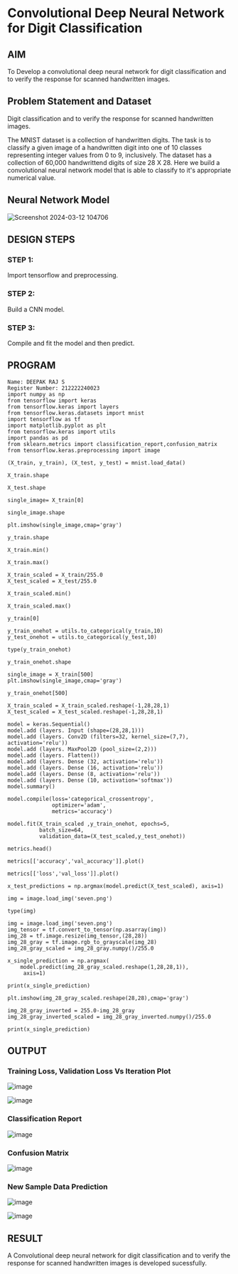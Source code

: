 # Convolutional Deep Neural Network for Digit Classification

## AIM

To Develop a convolutional deep neural network for digit classification and to verify the response for scanned handwritten images.

## Problem Statement and Dataset
Digit classification and to verify the response for scanned handwritten images.

The MNIST dataset is a collection of handwritten digits. The task is to classify a given image of a handwritten digit into one of 10 classes representing integer values from 0 to 9, inclusively. The dataset has a collection of 60,000 handwrittend digits of size 28 X 28. Here we build a convolutional neural network model that is able to classify to it's appropriate numerical value.
## Neural Network Model

![Screenshot 2024-03-12 104706](https://github.com/DEEPAK2200233/mnist-classification/assets/118707676/c840047d-472a-47c9-8d69-92751f6b32f0)

## DESIGN STEPS

### STEP 1:
Import tensorflow and preprocessing.
### STEP 2:
Build a CNN model.
### STEP 3:
Compile and fit the model and then predict.
## PROGRAM
```
Name: DEEPAK RAJ S
Register Number: 212222240023
import numpy as np
from tensorflow import keras
from tensorflow.keras import layers
from tensorflow.keras.datasets import mnist
import tensorflow as tf
import matplotlib.pyplot as plt
from tensorflow.keras import utils
import pandas as pd
from sklearn.metrics import classification_report,confusion_matrix
from tensorflow.keras.preprocessing import image
     
(X_train, y_train), (X_test, y_test) = mnist.load_data()
     
X_train.shape
     
X_test.shape
     
single_image= X_train[0]
     
single_image.shape
     
plt.imshow(single_image,cmap='gray')
     
y_train.shape

X_train.min()
     
X_train.max()
     
X_train_scaled = X_train/255.0
X_test_scaled = X_test/255.0
     
X_train_scaled.min()
     
X_train_scaled.max()
     
y_train[0]
     
y_train_onehot = utils.to_categorical(y_train,10)
y_test_onehot = utils.to_categorical(y_test,10)
     
type(y_train_onehot)
     
y_train_onehot.shape
     
single_image = X_train[500]
plt.imshow(single_image,cmap='gray')
     
y_train_onehot[500]
     
X_train_scaled = X_train_scaled.reshape(-1,28,28,1)
X_test_scaled = X_test_scaled.reshape(-1,28,28,1)

model = keras.Sequential()
model.add (layers. Input (shape=(28,28,1)))
model.add (layers. Conv2D (filters=32, kernel_size=(7,7), activation='relu'))
model.add (layers. MaxPool2D (pool_size=(2,2)))
model.add (layers. Flatten())
model.add (layers. Dense (32, activation='relu'))
model.add (layers. Dense (16, activation='relu'))
model.add (layers. Dense (8, activation='relu'))
model.add (layers. Dense (10, activation='softmax'))
model.summary()

model.compile(loss='categorical_crossentropy',
              optimizer='adam',
              metrics='accuracy')

model.fit(X_train_scaled ,y_train_onehot, epochs=5,
          batch_size=64,
          validation_data=(X_test_scaled,y_test_onehot))

metrics.head()

metrics[['accuracy','val_accuracy']].plot()

metrics[['loss','val_loss']].plot()

x_test_predictions = np.argmax(model.predict(X_test_scaled), axis=1)

img = image.load_img('seven.png')

type(img)

img = image.load_img('seven.png')
img_tensor = tf.convert_to_tensor(np.asarray(img))
img_28 = tf.image.resize(img_tensor,(28,28))
img_28_gray = tf.image.rgb_to_grayscale(img_28)
img_28_gray_scaled = img_28_gray.numpy()/255.0

x_single_prediction = np.argmax(
    model.predict(img_28_gray_scaled.reshape(1,28,28,1)),
     axis=1)

print(x_single_prediction)

plt.imshow(img_28_gray_scaled.reshape(28,28),cmap='gray')

img_28_gray_inverted = 255.0-img_28_gray
img_28_gray_inverted_scaled = img_28_gray_inverted.numpy()/255.0

print(x_single_prediction)
```


## OUTPUT

### Training Loss, Validation Loss Vs Iteration Plot

![image](https://github.com/DEEPAK2200233/mnist-classification/assets/118707676/892269fa-cdd8-4510-9d5c-e1de6d59ea0f)

![image](https://github.com/DEEPAK2200233/mnist-classification/assets/118707676/10547391-f6a8-467b-bbc9-f155b8353f78)



### Classification Report

![image](https://github.com/DEEPAK2200233/mnist-classification/assets/118707676/6e733078-c9ef-45c8-95f2-cff11bca26fd)

### Confusion Matrix

![image](https://github.com/DEEPAK2200233/mnist-classification/assets/118707676/ff469efb-98e5-449f-abfa-bd0acabed2ec)

### New Sample Data Prediction

![image](https://github.com/DEEPAK2200233/mnist-classification/assets/118707676/0b850453-b681-481c-9938-bdeff9991164)

![image](https://github.com/DEEPAK2200233/mnist-classification/assets/118707676/030b2826-a571-42d0-83d0-f38f9d752610)

## RESULT
A Convolutional deep neural network for digit classification and to verify the response for scanned handwritten images is developed sucessfully.
